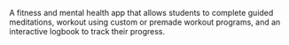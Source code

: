A fitness and mental health app that allows students to complete guided meditations, workout using custom or premade workout programs, and an interactive logbook to track their progress.
